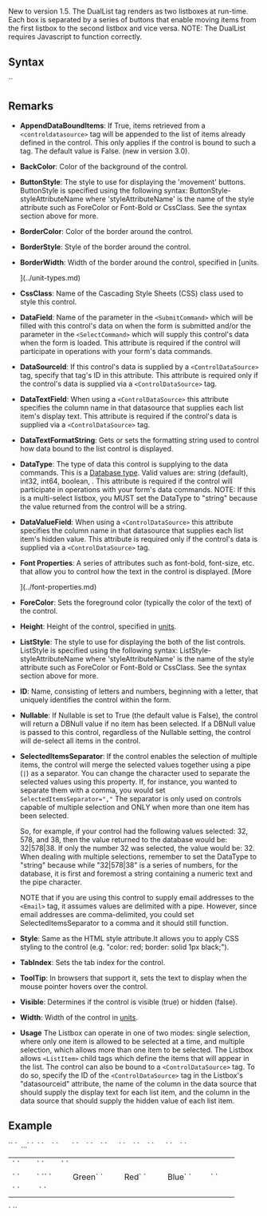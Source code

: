 # <DualList>

<a name="top"></a>



New to version 1.5\. The DualList tag renders as two listboxes at run-time. Each box is separated by a series of buttons that enable moving items from the first listbox to the second listbox and vice versa. NOTE: The DualList requires Javascript to function correctly.

## <a name="syntax"></a>Syntax

<div xmlns="">`<DualList  
    AppendDataBoundItems="True|**False**"``  
    BackColor="_color name_|#dddddd"  
    BorderColor="_color name_|#dddddd"  
    BorderStyle="**NotSet**|None|Dotted|Dashed|Solid|Double|Groove|Ridge| Inset|Outset"  
    BorderWidth="_size_"  
    ButtonStyle-BackColor="_color name_|#dddddd"  
    ButtonStyle-BorderColor="_color name_|#dddddd"  
    ButtonStyle-BorderStyle="**NotSet**|None|Dotted|Dashed|Solid|Double|Groove|Ridge|Inset|OutSet"  
    ButtonStyle-BorderWidth="_size_"  
    ButtonStyle-Font-Bold="True|**False**"  
    ButtonStyle-Font-Italic="True|**False**"  
    ButtonStyle-Font-Names="_string_"  
    ButtonStyle-Font-Overline="True|**False**"  
    ButtonStyle-Font-Size="_string_|Smaller|Larger|XX-Small|X-Small|Small|Medium| Large|X-Large|XX-Large"  
    ButtonStyle-Font-Strikeout="True|**False**"  
    ButtonStyle-Font-Underline="True|**False**"  
    ButtonStyle-ForeColor="_color name_|#dddddd"  
    CssClass="_string_"  
`    DataField="_string_"  
`    DataSourceID="_string_"  
    DataTextField="_string_"  
    DataTextFormatString="_string_"  
    DataType="**string**|int32|...."  
    DataValueField="_string_"  
    Font-Bold="True|**False**"  
    Font-Italic="True|**False**"  
    Font-Names="_string_"  
    Font-Overline="True|**False**"  
    Font-Size="_string_|Smaller|Larger|XX-Small|X-Small|Small|Medium| Large|X-Large|XX-Large"  
    Font-Strikeout="True|**False**"  
    Font-Underline="True|**False**"  
    ForeColor="_color name_|#dddddd"  
    Height="_size_"  
    ID="_string_"  
    ListStyle-BackColor="_color name_|#dddddd"  
    ListStyle-BorderColor="_color name_|#dddddd"  
    ListStyle-BorderStyle="**NotSet**|None|Dotted|Dashed|Solid|Double|Groove|Ridge|Inset|OutSet"  
    ListStyle-BorderWidth="_size_"  
    ListStyle-CssClass="string"``  
    ListStyle-Font-Bold="True|**False**"  
    ListStyle-Font-Italic="True|**False**"  
    ListStyle-Font-Names="_string_"  
    ListStyle-Font-Overline="True|**False**"  
    ListStyle-Font-Size="_string_|Smaller|Larger|XX-Small|X-Small|Small|Medium| Large|X-Large|XX-Large"  
    ListStyle-Font-Strikeout="True|**False**"  
    ListStyle-Font-Underline="True|**False**"  
    ListStyle-ForeColor="_color name_|#dddddd"  
    ListSTyle-Width="_size_"  
    SelectedItemsSeparator="_string_|**|**"  
    Style="_string_"  
    TabIndex="_integer_"  
    ToolTip="_string_"  
    Visible="**True**|False"  
    Width="_size_"  
/>`  

</div>

## Remarks

<a name="remarks"></a>

*   **AppendDataBoundItems**: If True, items retrieved from a `<controldatasource>` tag will be appended to the list of items already defined in the control. This only applies if the control is bound to such a tag. The default value is False. (new in version 3.0).  

*   **BackColor**: Color of the background of the control.  

*   **ButtonStyle**: The style to use for displaying the 'movement' buttons. ButtonStyle is specified using the following syntax: ButtonStyle-styleAttributeName where 'styleAttributeName' is the name of the style attribute such as ForeColor or Font-Bold or CssClass. See the syntax section above for more.  

*   **BorderColor**: Color of the border around the control.  

*   **BorderStyle**: Style of the border around the control.  

*   **BorderWidth**: Width of the border around the control, specified in [units.  

    ](../unit-types.md)
*   **CssClass**: Name of the Cascading Style Sheets (CSS) class used to style this control.  

*   **DataField**: Name of the parameter in the `<SubmitCommand>` which will be filled with this control's data on when the form is submitted and/or the parameter in the `<SelectCommand>` which will supply this control's data when the form is loaded. This attribute is required if the control will participate in operations with your form's data commands.  

*   **DataSourceId**: If this control's data is supplied by a `<ControlDataSource>` tag, specify that tag's ID in this attribute. This attribute is required only if the control's data is supplied via a `<ControlDataSource>` tag.  

*   **DataTextField**: When using a `<ControlDataSource>` this attribute specifies the column name in that datasource that supplies each list item's display text. This attribute is required if the control's data is supplied via a `<ControlDataSource>` tag.  

*   **DataTextFormatString**: Gets or sets the formatting string used to control how data bound to the list control is displayed.  

*   **DataType**: The type of data this control is supplying to the data commands. This is a [Database type](datatypes.html). Valid values are: string (default), int32, int64, boolean, . This attribute is required if the control will participate in operations with your form's data commands. NOTE: If this is a multi-select listbox, you MUST set the DataType to "string" because the value returned from the control will be a string.  

*   **DataValueField**: When using a `<ControlDataSource>` this attribute specifies the column name in that datasource that supplies each list item's hidden value. This attribute is required only if the control's data is supplied via a `<ControlDataSource>` tag.  

*   **Font Properties**: A series of attributes such as font-bold, font-size, etc. that allow you to control how the text in the control is displayed. [More  

    ](../font-properties.md)
*   **ForeColor**: Sets the foreground color (typically the color of the text) of the control.  

*   **Height**: Height of the control, specified in [units](../unit-types.md).  

*   **ListStyle**: The style to use for displaying the both of the list controls. ListStyle is specified using the following syntax: ListStyle-styleAttributeName where 'styleAttributeName' is the name of the style attribute such as ForeColor or Font-Bold or CssClass. See the syntax section above for more.  

*   **ID**: Name, consisting of letters and numbers, beginning with a letter, that uniquely identifies the control within the form.  

*   **Nullable**: If Nullable is set to True (the default value is False), the control will return a DBNull value if no item has been selected. If a DBNull value is passed to this control, regardless of the Nullable setting, the control will de-select all items in the control.  

*   **SelectedItemsSeparator**: If the control enables the selection of multiple items, the control will merge the selected values together using a pipe (`|`) as a separator. You can change the character used to separate the selected values using this property. If, for instance, you wanted to separate them with a comma, you would set `SelectedItemsSeparator=","` The separator is only used on controls capable of multiple selection and ONLY when more than one item has been selected.  

    So, for example, if your control had the following values selected: 32, 578, and 38, then the value returned to the database would be: 32|578|38\. If only the number 32 was selected, the value would be: 32\. When dealing with multiple selections, remember to set the DataType to "string" because while "32|578|38" is a series of numbers, for the database, it is first and foremost a string containing a numeric text and the pipe character.  

    NOTE that if you are using this control to supply email addresses to the `<Email>` tag, it assumes values are delimited with a pipe. However, since email addresses are comma-delimited, you could set SelectedItemsSeparator to a comma and it should still function.  

*   **Style**: Same as the HTML style attribute.It allows you to apply CSS styling to the control (e.g. "color: red; border: solid 1px black;").  

*   **TabIndex**: Sets the tab index for the control.  

*   **ToolTip**: In browsers that support it, sets the text to display when the mouse pointer hovers over the control.  

*   **Visible**: Determines if the control is visible (true) or hidden (false).  

*   **Width**: Width of the control in [units](../unit-types.md).  

*   **Usage**<span style="font-weight: normal;" xmlns="http://www.w3.org/1999/xhtml"> The Listbox can operate in one of two modes: single selection, where only one item is allowed to be selected at a time, and multiple selection, which allows more than one item to be selected. The Listbox allows `<ListItem>` child tags which define the items that will appear in the list. The control can also be bound to a `<ControlDataSource>` tag. To do so, specify the ID of the `<ControlDataSource>` tag in the Listbox's "datasourceid" attribute, the name of the column in the data source that should supply the display text for each list item, and the column in the data source that should supply the hidden value of each list item.</span>  



## <a name="example"></a>Example

<div>`<AddForm>`  
`  ...`  
`  <table>`  
`    <tr>`  
`       <td>`  
`        <Label For="txtFirstName" Text="First Name" />`  
`        <TextBox Id="txtFirstName" DataField="FirstName" DataType="string" />`  
`      </td>`  
`    </tr>`  
`    <tr>`  
`      <td>`  
`        <Label For="lstColors" Text="Favorite Color" />`  
<span class="CodeHighlight" xmlns="">`<DualList Id="lstColors" DtaField="FavoriteColors" DataType="string">`  
`          <ListItem Value="#00FF00">Green</ListItem >`  
`          <ListItem value="#FF0000" Selected="true">Red</ListItem >`  
`          <ListItem value="#0000FF">Blue</ListItem >`  
`         </<DualList>`</span>  
`      </td>`  
`    </tr>`  
`    <tr>`  
`      <td colspan="2">`  
`        <AddButton Text="Add"/> <CancelButton Text="Cancel"/>`  
`      </td>`  
`    </tr>`  
`  </table>`  
`</AddForm>`</div>

